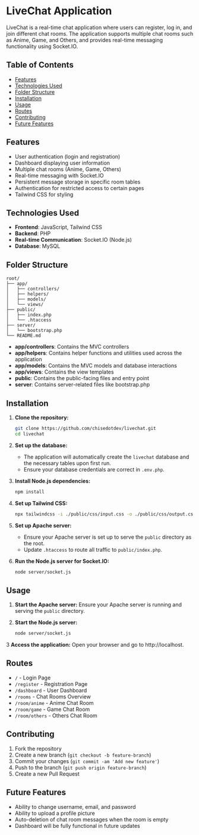 # LiveChat Application

LiveChat is a real-time chat application where users can register, log in, and join different chat rooms. The application supports multiple chat rooms such as Anime, Game, and Others, and provides real-time messaging functionality using Socket.IO.

## Table of Contents

- [Features](#features)
- [Technologies Used](#technologies-used)
- [Folder Structure](#folder-structure)
- [Installation](#installation)
- [Usage](#usage)
- [Routes](#routes)
- [Contributing](#contributing)
- [Future Features](#future-features)

## Features

- User authentication (login and registration)
- Dashboard displaying user information
- Multiple chat rooms (Anime, Game, Others)
- Real-time messaging with Socket.IO
- Persistent message storage in specific room tables
- Authentication for restricted access to certain pages
- Tailwind CSS for styling

## Technologies Used

- **Frontend**: JavaScript, Tailwind CSS
- **Backend**: PHP
- **Real-time Communication**: Socket.IO (Node.js)
- **Database**: MySQL

## Folder Structure

```
root/
├── app/
│   ├── controllers/
│   ├── helpers/
│   ├── models/
│   └── views/
├── public/
│   ├── index.php
│   └── .htaccess
├── server/
│   └── bootstrap.php
└── README.md
```

- **app/controllers**: Contains the MVC controllers
- **app/helpers**: Contains helper functions and utilities used across the application
- **app/models**: Contains the MVC models and database interactions
- **app/views**: Contains the view templates
- **public**: Contains the public-facing files and entry point
- **server**: Contains server-related files like bootstrap.php

## Installation

1. **Clone the repository:**
    ```bash
    git clone https://github.com/chisedotdev/livechat.git
    cd livechat
    ```

2. **Set up the database:**
   - The application will automatically create the `livechat` database and the necessary tables upon first run. 
   - Ensure your database credentials are correct in `.env.php`.


3. **Install Node.js dependencies:**
    ```bash
    npm install
    ```

4. **Set up Tailwind CSS:**
    ```bash
    npx tailwindcss -i ./public/css/input.css -o ./public/css/output.css --watch
    ```

5. **Set up Apache server:**
   - Ensure your Apache server is set up to serve the `public` directory as the root.
   - Update `.htaccess` to route all traffic to `public/index.php`.

6. **Run the Node.js server for Socket.IO:**
    ```bash
    node server/socket.js
    ```

## Usage

1. **Start the Apache server:**
   Ensure your Apache server is running and serving the `public` directory.

2. **Start the Node.js server:**
   ```bash
   node server/socket.js

3 **Access the application:**
	Open your browser and go to http://localhost.

## Routes

- `/` - Login Page
- `/register` - Registration Page
- `/dashboard` - User Dashboard
- `/rooms` - Chat Rooms Overview
- `/room/anime` - Anime Chat Room
- `/room/game` - Game Chat Room
- `/room/others` - Others Chat Room

## Contributing

1. Fork the repository
2. Create a new branch (`git checkout -b feature-branch`)
3. Commit your changes (`git commit -am 'Add new feature'`)
4. Push to the branch (`git push origin feature-branch`)
5. Create a new Pull Request

## Future Features

- Ability to change username, email, and password
- Ability to upload a profile picture
- Auto-deletion of chat room messages when the room is empty
- Dashboard will be fully functional in future updates